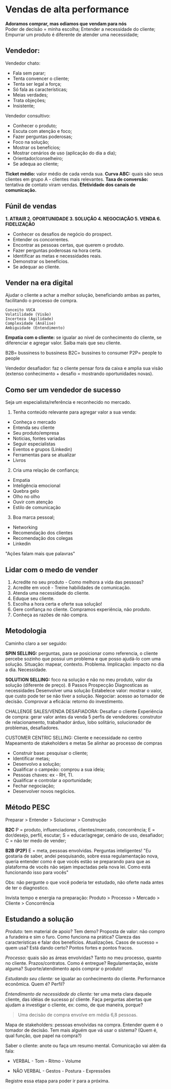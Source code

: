# Vendas de alta performance  
  
**Adoramos comprar, mas odiamos que vendam para nós**  
Poder de decisão = minha escolha;
Entender a necessidade do cliente;
Empurrar um produto é diferente de atender uma necessidade;
  
  
## Vendedor: 
  
Vendedor chato:  
- Fala sem parar;
- Tenta convencer o cliente;
- Tenta ser legal a força;
- Só fala as características;
- Meias verdades;
- Trata objeções;
- Insistente;

Vendedor consultivo:  
- Conhecer o produto;
- Escuta com atenção e foco;  
- Fazer perguntas poderosas;
- Foco na solução;
- Mostrar os benefícios;
- Mostrar cenários de uso (aplicação do dia a dia);
- Orientador/conselheiro;
- Se adequa ao cliente;
    
**Ticket médio:** valor médio de cada venda sua.
**Curva ABC:** quais são seus clientes em grupo A - clientes mais relevantes. 
**Taxa de conversão:** tentativa de contato viram vendas.
**Efetividade dos canais de comunicação.**
  
  
## Fúnil de vendas 
  
**1. ATRAIR
2. OPORTUNIDADE
3. SOLUÇÃO
4. NEGOCIAÇÃO
5. VENDA
6. FIDELIZAÇÃO**

- Conhecer os desafios de negócio do prospect.
- Entender os concorrentes.
- Encontrar as pessoas certas, que querem o produto.
- Fazer perguntas poderosas na hora certa.
- Identificar as metas e necessidades reais.
- Demonstrar os benefícios.
- Se adequar ao cliente.

## Vender na era digital  
  
Ajudar o cliente a achar a melhor solução, beneficiando ambas as partes, facilitando o processo de compra.

	Conceito VUCA
	Volatilidade (Visão)
	Incerteza (Agilidade)
	Complexidade (Análise)
	Ambiguidade (Entendimento)	
 
**Empatia com o cliente:** se igualar ao nível de conhecimento do cliente, se diferenciar e agregar valor. Saiba mais que seu cliente.  

B2B= bussiness to bussiness
B2C= bussines to consumer
P2P= people to people

Vendedor desafiador: faz o cliente pensar fora da caixa e amplia sua visão (extenso conhecimento + desafio = mostrando oportunidades novas).
  
## Como ser um vendedor de sucesso  
  
Seja um especialista/referência e reconhecido no mercado. 

 1. Tenha conteúdo relevante para agregar valor a sua venda:
- Conheça o mercado
- Entenda seu cliente
- Seu produto/empresa
- Noticias, fontes variadas
- Seguir especialistas
- Eventos e grupos (Linkedin)
- Ferramentas para se atualizar
- Livros

 2. Cria uma relação de confiança;
- Empatia
- Inteligência emocional
- Quebra gelo
- Olho no olho 
- Ouvir com atenção
- Estilo de comunicação

 3. Boa marca pessoal;
- Networking
- Recomendação dos clientes
- Recomendação dos colegas
- Linkedin

"Ações falam mais que palavras"
  
## Lidar com o medo de vender  
  

 1. Acredite no seu produto - Como melhora a vida das pessoas?
 2. Acredite em você - Treine habilidades de comunicação.
 3. Atenda uma necessidade do cliente.
 4. Eduque seu cliente.
 5. Escolha a hora certa e oferte sua solução!
 6. Gere confiança no cliente. Compramos experiência, não produto.
 7. Conheça as razões de não compra.

 
## Metodologia 
  
Caminho claro a ser seguido: 
  
**SPIN SELLING:** perguntas, para se posicionar como referencia, o cliente percebe sozinho que possui um problema e que posso ajudá-lo com uma solução.
Situação: mapear, contexto.
Problema.
Implicação: impacto no dia a dia.
Necessidade.
  
**SOLUTION SELLING:** foco na solução e não no meu produto, valor da solução (diferente de preço). 
8 Passos
Prospecção
Diagnosticas as necessidades
Desenvolver uma solução
Estabelece valor: mostrar o valor, que custo pode ter se não tiver a solução.
Negociar: acesso ao tomador de decisão.
Comprovar a eficácia: retorno do investimento.

CHALLENGE SALES/VENDA DESAFIADORA: 
Desafiar o cliente
Experiência de compra: gerar valor antes da venda
5 perfis de vendedores: construtor de relacionamento, trabalhador árduo, lobo solitário, solucionador de problemas, desafiadores.

CUSTOMER CENTRIC SELLING:
Cliente e necessidade no centro
Mapeamento de stakeholders e metas
Se alinhar ao processo de compras
- Construir base: pesquisar o cliente; 
- Identificar metas;
- Desenvolvo a solução;
- Qualificar o campeão: comprou a sua ideia;
- Pessoas chaves: ex - RH, TI.
- Qualificar e controlar a oportunidade;
- Fechar negociação;
- Desenvolver novos negócios.

## Método PESC

Preparar > Entender > Solucionar > Construção

**B2C**
P = produto, influenciadores, clientes/mercado, concorrência;
E = dor/desejo, perfil, escutar;
S = educar/agregar, cenário de uso, desafiador;
C = não ter medo de vender;

**B2B (P2P)**
E = meta, pessoas envolvidas. Perguntas inteligentes! "Eu gostaria de saber, andei pesquisando, sobre essa regulamentação nova, queria entender como é que vocês estão se preparando para que as plataforma de vocês não sejam impactadas pela nova lei. Como está funcionando isso para vocês"
 
Obs: não pergunte o que você poderia ter estudado, não oferte nada antes de ter o diagnostico.

Invista tempo e energia na preparação:
Produto > Processo > Mercado > Cliente > Concorrência

## Estudando a solução

*Produto:* tem material de apoio? Tem demo?
Proposta de valor: não compro a furadeira e sim o furo.
Como funciona na prática?
Clareza das características e falar dos benefícios.
Atualizações.
Casos de sucesso = quem usa? Está dando certo?
Pontos fortes e pontos fracos.

*Processo:* quais são as áreas envolvidas? Tanto no meu processo, quanto no cliente.
Prazos/contratos.
Como é entregue?
Regulamentação, existe alguma?
Suporte/atendimento após comprar o produto!

*Estudando seu cliente:* se igualar ao conhecimento do cliente. 
Performance econômica.
Quem é?
Perfil?

*Entendimento de necessidade do cliente:* ter uma meta clara daquele cliente, das idéias de sucesso p/ cliente. Faça perguntas abertas que ajudam a investigar o cliente, ex: como, de que maneira, porque?

> Uma decisão de compra envolve em média 6,8 pessoas.

Mapa de stakeholders: pessoas envolvidas na compra. Entender quem é o tomador de decisão. Tem mais alguém que vá usar o sistema? (Quem é, qual função, que papel na compra?)

Saber o cliente: anote ou faça um resumo mental. Comunicação vai além da fala: 
- VERBAL
		- Tom
		- Ritmo
		- Volume

- NÃO VERBAL
		- Gestos
		- Postura
		- Expressões 

Registre essa etapa para poder ir para a próxima.
